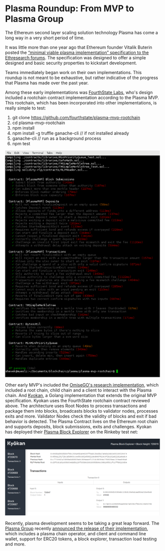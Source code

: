 # Plasma Roundup: From MVP to Plasma Group

The Ethereum second layer scaling solution technology Plasma has come a long way in a very short period of time.

It was little more than one year ago that Ethereum founder Vitalik Buterin posted the [“minimal viable plasma implementation” specification to the Ethresearch forums](https://ethresear.ch/t/minimal-viable-plasma/426). The specification was designed to offer a simple designed and basic security properties to kickstart development.

Teams immediately began work on their own implementations. This roundup is not meant to be exhaustive, but rather indicative of the progress that Plasma has made over the past year.

Among these early implementations was [FourthState Labs](https://github.com/FourthState/plasma-mvp-rootchain), who's design included a rootchain contract implementation according to the Plasma MVP. This rootchain, which has been incorporated into other implementations, is really simple to test:

1. git clone https://github.com/fourthstate/plasma-mvp-rootchain
2. cd plasma-mvp-rootchain
3. npm install
4. npm install -g truffle ganache-cli // if not installed already
5. ganache-cli // run as a background process
6. npm test

![FourthState tests](/images-for-article/Fourth-Estate/fourth-estate.png)

Other early MVP's included the [OmiseGO's research implementation](https://github.com/omisego/plasma-mvp), which included a root chain, child chain and a client to interact with the Plasma chain. And [Kyokan](https://github.com/kyokan/plasma), a Golang implementation that extends the original MVP specification. Kyokan uses the FourthState rootchain contract reviewed above. The architecture uses Root Nodes to process transactions and package them into blocks, broadcasts blocks to validator nodes, processes exits and more. Validator Nodes check the validity of blocks and exit if bad behavior is detected. The Plasma Contract lives on the Ethereum root chain and supports deposits, block submissions, exits and challenges. Kyokan has deployed their [Plasma Block Explorer](https://explorer.kyokan.io/) on the Rinkeby test net:

![Kyokan Block Explorer](/images-for-article/Kyokan/kyokan-block-explorer.png)

Recently, plasma development seems to be taking a great leap forward. The [Plasma Group](https://plasma.group/) recently [announced the release of their implementation](https://medium.com/plasma-group/plasma-spec-9d98d0f2fccf), which includes a plasma chain operator, and client and command line wallet, support for ERC20 tokens, a block explorer, transaction load testing and more.

